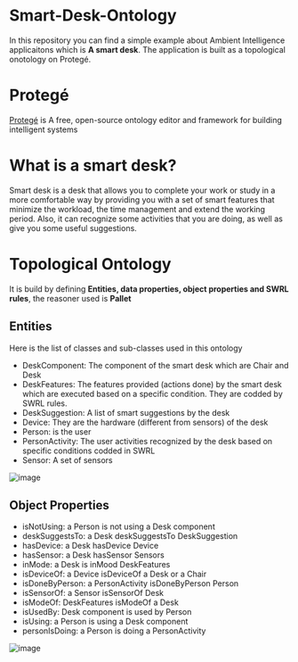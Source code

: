 # Smart-Desk-Ontology
In this repository you can find a simple example about Ambient Intelligence applicaitons which is  **A smart desk**. The application is built as a topological onotology on Protegé.

# Protegé
[Protegé](https://protege.stanford.edu/) is A free, open-source ontology editor and framework for building intelligent systems

# What is a smart desk?
Smart desk is a desk that allows you to complete your work or study in a more comfortable way by providing you with a set of smart features that minimize the workload, the time management and extend the working period. Also, it can recognize some activities that you are doing, as well as give you some useful suggestions.

# Topological Ontology 
It is build by defining **Entities, data properties, object properties and SWRL rules**, the reasoner used is **Pallet**

## Entities
Here is the list of classes and sub-classes used in this ontology 
  * DeskComponent:  The component of the smart desk which are Chair and Desk 
  * DeskFeatures: The features provided (actions done) by the smart desk which are executed based on a specific condition. They are codded by SWRL rules.
  * DeskSuggestion: A list of smart suggestions by the desk 
  * Device: They are the hardware (different from sensors) of the desk 
  * Person: is the user 
  * PersonActivity: The user activities recognized by the desk based on specific conditions codded in SWRL
  * Sensor: A set of sensors 

![image](https://user-images.githubusercontent.com/91313196/205524606-5062736b-6ab4-4b2c-a849-3e295b1579b7.png)
## Object Properties
 * isNotUsing: a Person is not using a Desk component 
 * deskSuggestsTo: a Desk deskSuggestsTo DeskSuggestion
 * hasDevice: a Desk hasDevice Device 
 * hasSensor: a Desk hasSensor Sensors
 * inMode: a Desk is inMood DeskFeatures 
 * isDeviceOf: a Device isDeviceOf a Desk or a Chair
 * isDoneByPerson: a PersonActivity isDoneByPerson Person
 * isSensorOf: a Sensor isSensorOf Desk 
 * isModeOf: DeskFeatures isModeOf a Desk
 * isUsedBy: Desk component is used by Person 
 * isUsing: a Person is using a Desk component 
 * personIsDoing: a Person is doing a PersonActivity 

![image](https://user-images.githubusercontent.com/91313196/205524937-61743f39-6ef9-43f6-af56-8c1f8171b61f.png)

    

  



